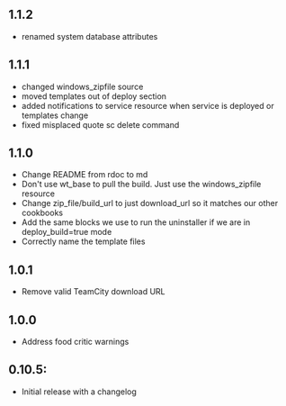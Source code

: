 ## 1.1.2
* renamed system database attributes

## 1.1.1
* changed windows_zipfile source
* moved templates out of deploy section
* added notifications to service resource when service is deployed or templates change
* fixed misplaced quote sc delete command

## 1.1.0
* Change README from rdoc to md
* Don't use wt_base to pull the build.  Just use the windows_zipfile resource
* Change zip_file/build_url to just download_url so it matches our other cookbooks
* Add the same blocks we use to run the uninstaller if we are in deploy_build=true mode
* Correctly name the template files

## 1.0.1
* Remove valid TeamCity download URL

## 1.0.0
* Address food critic warnings

## 0.10.5:
* Initial release with a changelog
